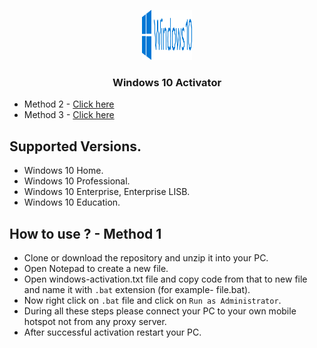 <p align="center">
  <a href="https://github.com/chethanyadav456/Giveaway">
    <img src="./assets/Windows_10_Logo.png" alt="Logo" width="80" height="80">
  </a>

  <h3 align="center">Windows 10 Activator</h3>
  
- Method 2 - [Click here](https://github.com/chethanyadav456/Windows-10-Activator/tree/main/method-2)
- Method 3 - [Click here](https://github.com/chethanyadav456/Windows-10-Activator/tree/main/method-3)

## Supported Versions.
- Windows 10 Home.
- Windows 10 Professional.
- Windows 10 Enterprise, Enterprise LISB.
- Windows 10 Education.

## How to use ? - Method 1
- Clone or download the repository and unzip it into your PC.
- Open Notepad to create a new file.
- Open windows-activation.txt file and copy code from that to new file and name it with `.bat` extension (for example- file.bat).
- Now right click on `.bat` file and click on `Run as Administrator`.
- During all these steps please connect your PC to your own mobile hotspot not from any proxy server.
- After successful activation restart your PC.

